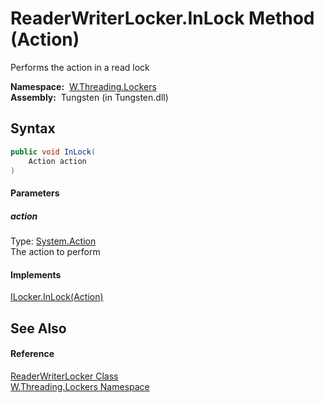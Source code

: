 ReaderWriterLocker.InLock Method (Action)
=========================================
   Performs the action in a read lock

  **Namespace:**  [W.Threading.Lockers][1]  
  **Assembly:**  Tungsten (in Tungsten.dll)

Syntax
------

```csharp
public void InLock(
	Action action
)
```

#### Parameters

##### *action*
Type: [System.Action][2]  
The action to perform

#### Implements
[ILocker.InLock(Action)][3]  


See Also
--------

#### Reference
[ReaderWriterLocker Class][4]  
[W.Threading.Lockers Namespace][1]  

[1]: ../README.md
[2]: http://msdn.microsoft.com/en-us/library/bb534741
[3]: ../ILocker/InLock.md
[4]: README.md